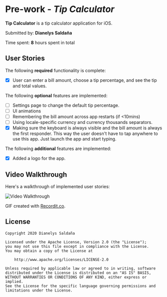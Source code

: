# Pre-work - *Tip Calculator*

**Tip Calculator** is a tip calculator application for iOS.

Submitted by: **Dianelys Saldaña**

Time spent: **8** hours spent in total

## User Stories

The following **required** functionality is complete:

- [X] User can enter a bill amount, choose a tip percentage, and see the tip and total values.

The following **optional** features are implemented:
* [ ] Settings page to change the default tip percentage.
* [ ] UI animations
* [ ] Remembering the bill amount across app restarts (if <10mins)
* [ ] Using locale-specific currency and currency thousands separators.
* [X] Making sure the keyboard is always visible and the bill amount is always the first responder. This way the user doesn't have to tap anywhere to use this app. Just launch the app and start typing.

The following **additional** features are implemented:

- [X] Added a logo for the app.

## Video Walkthrough 

Here's a walkthrough of implemented user stories:

<img src='http://g.recordit.co/OW1EwMmEvD.gif' title='Video Walkthrough' width='' alt='Video Walkthrough' />

GIF created with [Recordit.co](https://recordit.co/).

## License

    Copyright 2020 Dianelys Saldaña

    Licensed under the Apache License, Version 2.0 (the "License");
    you may not use this file except in compliance with the License.
    You may obtain a copy of the License at

        http://www.apache.org/licenses/LICENSE-2.0

    Unless required by applicable law or agreed to in writing, software
    distributed under the License is distributed on an "AS IS" BASIS,
    WITHOUT WARRANTIES OR CONDITIONS OF ANY KIND, either express or implied.
    See the License for the specific language governing permissions and
    limitations under the License.

